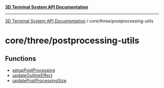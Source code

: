 [**3D Terminal System API Documentation**](../../../README.md)

***

[3D Terminal System API Documentation](../../../README.md) / core/three/postprocessing-utils

# core/three/postprocessing-utils

## Functions

- [setupPostProcessing](functions/setupPostProcessing.md)
- [updateOutlineEffect](functions/updateOutlineEffect.md)
- [updatePostProcessingSize](functions/updatePostProcessingSize.md)
